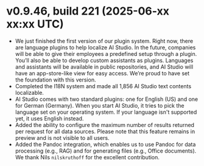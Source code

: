 # v0.9.46, build 221 (2025-06-xx xx:xx UTC)
- We just finished the first version of our plugin system. Right now, there are language plugins to help localize AI Studio. In the future, companies will be able to give their employees a predefined setup through a plugin. You’ll also be able to develop custom assistants as plugins. Languages and assistants will be available in public repositories, and AI Studio will have an app-store-like view for easy access. We’re proud to have set the foundation with this version.
- Completed the I18N system and made all 1,856 AI Studio text contents localizable.
- AI Studio comes with two standard plugins: one for English (US) and one for German (Germany). When you start AI Studio, it tries to pick the language set on your operating system. If your language isn't supported yet, it uses English instead.
- Added the ability to configure the maximum number of results returned per request for all data sources. Please note that this feature remains in preview and is not visible to all users.
- Added the Pandoc integration, which enables us to use Pandoc for data processing (e.g., RAG) and for generating files (e.g., Office documents). We thank Nils `nilskruthoff` for the excellent contribution.